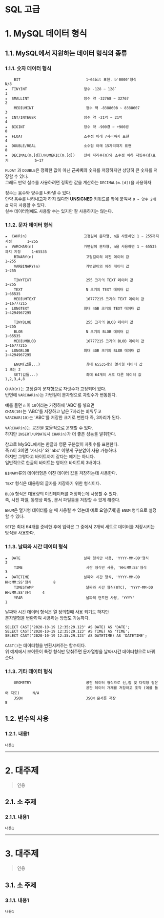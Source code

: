 SQL 고급
=======================
# 1. MySQL 데이터 형식
## 1.1. MySQL에서 지원하는 데이터 형식의 종류
### 1.1.1. 숫자 데이터 형식
``` 
    BIT                              1~64bit 표현. b'0000'형식                          N/8 
★  TINYINT                          정수 -128 ~ 128`                                    1
★  SMALLINT                         정수 약 -32768 ~ 32767                              2
    MEDIUMINT                        정수 약 -8388608 ~ 8388607                          3
★  INT/INTEGER                      정수 약 -21억 ~ 21억                                 4
★  BIGINT                           정수 약 -900경 ~ +900경                              8
★  FLOAT                            소수점 아래 7자리까지 표현                            4
★  DOUBLE/REAL                      소수점 아래 15자리까지 표현                           8
★  DECIMAL(m.[d])/NUMERIC(m.[d])    전체 자리수(m)와 소수점 이하 자릿수(d)표기            5~17
```
```FLOAT``` 과 ```DOUBLE```은 정확한 값이 아닌 **근사치**의 숫자를 저장하지만 상당히 큰 숫자를 저장할 수 있다.      
그래도 만약 실수를 사용하려면 정확한 값을 계산하는 ```DECIMAL(m.[d])```을 사용하자         
        
정수는 음수와 양수를 나타낼 수 있다.        
만약 음수를 나타내고자 하지 않다면 **UNSIGNED** 키워드를 앞에 붙여서 ```0 ~ 양수 2배 값``` 까지 사용할 수 있다.      
실수 데이터형에도 사용할 수는 있지만 잘 사용하지는 않는다.     
    
### 1.1.2. 문자 데이터 형식
```
★  CAHR(n)                          고정길이 문자형, n을 사용하면 1 ~ 255까지 지정       1~255
★  VARCHAR(n)                       가변길이 문자형, n을 사용하면 1 ~ 65535까지 지정     1~65535
    BINARY(n)                        고정길이의 이진 데이터 값                           1~255
    VARBINARY(n)                     가변길이의 이진 데이터 값                           1~255    
    
    TINYTEXT                         255 크기의 TEXT 데이터 값                           1~255
    TEXT                             N 크기의 TEXT 데이터 값                             1~65535
    MEDIUMTEXT                       16777215 크기의 TEXT 데이터 값                      1~16777215
★  LONGTEXT                         최대 4GB 크기의 TEXT 데이터 값                      1~4294967295

    TINYBLOB                         255 크기의 BLOB 데이터 값                           1~255
    BLOB                             N 크기의 BLOB 데이터 값                             1~65535
    MEDIUMBLOB                       16777215 크기의 BLOB 데이터 값                      1~16777215
★  LONGBLOB                         최대 4GB 크기의 BLOB 데이터 값                      1~4294967295

    ENUM(값들...)                     최대 65535개의 열거형 데이터 값                     1 또는 2
    SET(값들...)                      최대 64개의 서로 다른 데이터 값                     1,2,3,4,8
```
```CHAR(n)```는 고정길이 문자형으로 자릿수가 고정되어 있다.      
반면에 ```VARCHAR(n)```는 가변길이 문자형으로 자릿수가 변동된다.       
      
예를 들면 ```n``` 이 ```10```이라는 가정하에 'ABC'를 넣으면      
```CHAR(10)```는 'ABC'를 저장하고 남은 7자리는 비워두고     
```VARCHAR(10)```는 'ABC'를 저장한 크기로 변한다 즉, 3자리가 된다.     
    
```VARCHAR(n)```는 공간을 효율적으로 운영할 수 있다.    
하지만 ```INSERT/UPDATE```시 ```CHAR(n)```가 더 좋은 성능을 발휘한다.  
      
참고로 MySQL에서는 한글과 영문 구분없이 자릿수를 표현한다.     
즉 n이 3이면 '가나다' 와 'abc' 이렇게 구분없이 사용 가능하다.    
하지만 그렇다고 바이트까지 같다는 얘기는 아니다.   
일반적으로 한글의 바이트는 영어으 바이트의 3배이다.   
  
```BINARY```류의 데이터형은 이진 데이터 값을 저장하는데 사용한다.    
    
```TEXT``` 형식은 대용량의 글자를 저장하기 위한 형식이다.   
      
```BLOB``` 형식은 대용량의 이진데이터를 저장하는데 사용할 수 있다.      
즉, 사진 파일, 동영상 파일, 문서 파일등을 저장할 수 있게 해준다.     
    
```ENUM```은 열거형 데이터를 슬 때 사용될 수 있는데 예로 요일(7개)을 ```ENUM``` 형식으로 설정할 수 있다.    
  
```SET```은 최대 64개를 준비한 후에 입력은 그 중에서 2개씩 세트로 데이터를 저장시키는 방식을 사용한다.  
  
### 1.1.3. 날짜와 시간 데이터 형식
```
★  DATE                             날짜 형식만 사용, 'YYYY-MM-DD'형식                   3
    TIME                             시간 형식만 사용, 'HH:MM:SS'형식                     3
★  DATETIME                         날짜와 시간 형식, 'YYYY-MM-DD HH:MM:SS'형식          8    
    TIMESTAMP                        날짜와 시간 형식(UTC), 'YYYY-MM-DD HH:MM:SS'형식     4
    YEAR                             날짜의 연도만 사용, 'YYYY'                           1
```
날짜와 시간 데이터 형식은 열 정의할때 사용 되기도 하지만    
문자열형을 변환하여 사용하는 방법도 가능하다.   
```
SELECT CAST('2020-10-19 12:35:29.123' AS DATE) AS 'DATE';
SELECT CAST('2020-10-19 12:35:29.123' AS TIME) AS 'TIME';
SELECT CAST('2020-10-19 12:35:29.123' AS DATETIME) AS 'DATETIME';
```
```CAST()```는 데이터형을 변환시켜주는 함수이다.    
위 예제에서 보이듯이 특정 형식만 맞춰주면 문자열형을 날짜/시간 데이터형으로 바꿔준다.   
    
### 1.1.3. 기타 데이터 형식
```
    GEOMETRY                         공간 데이터 형식으로 선,점 및 다각형 같은 
                                     공간 데이터 개체를 저장하고 조작 (예를 들어 지도)      N/A 
    JSON                             JSON 문서를 저장                                    8         
```
  
## 1.2. 변수의 사용
### 1.2.1. 내용1
```
내용1
```

***
# 2. 대주제
> 인용
## 2.1. 소 주제
### 2.1.1. 내용1
```
내용1
```   

***
# 3. 대주제
> 인용
## 3.1. 소 주제
### 3.1.1. 내용1
```
내용1
```
